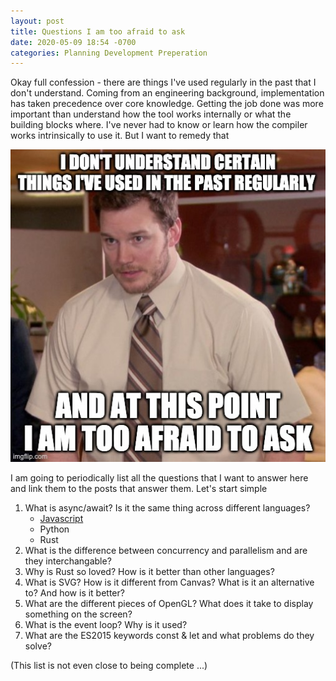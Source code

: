 ```yaml
---
layout: post
title: Questions I am too afraid to ask
date: 2020-05-09 18:54 -0700
categories: Planning Development Preperation
---
```


Okay full confession - there are things I've used regularly in the past that I don't understand. Coming from an engineering background, implementation has taken precedence over core knowledge. Getting the job done was more important than understand how the tool works internally or what the building blocks where. I've never had to know or learn how the compiler works intrinsically to use it. But I want to remedy that

<img src="/assets/posts/2020-05-09-2020-05-09-questions-i-am-too-afraid/meme.jpg" alt="andy-meme" height="500" />

I am going to periodically list all the questions that I want to answer here and link them to the posts that answer them. Let's start simple

1. What is async/await? Is it the same thing across different languages?
    * <a href="/async/javascript/2020/05/10/what-is-async-await-exploring-this-using-javascript.html">Javascript</a>
    * Python
    * Rust  
2. What is the difference between concurrency and parallelism and are they interchangable? 
3. Why is Rust so loved? How is it better than other languages?
4. What is SVG? How is it different from Canvas? What is it an alternative to? And how is it better?
5. What are the different pieces of OpenGL? What does it take to display something on the screen? 
6. What is the event loop? Why is it used? 
7. What are the ES2015 keywords const & let and what problems do they solve? 

(This list is not even close to being complete ...)